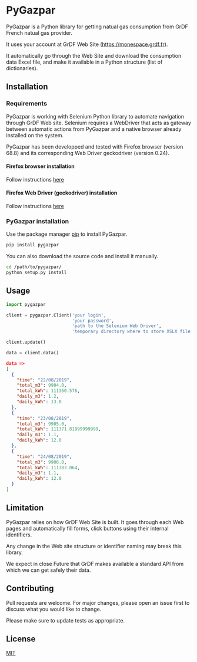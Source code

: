 # PyGazpar

PyGazpar is a Python library for getting natual gas consumption from GrDF French natual gas provider.

It uses your account at GrDF Web Site (https://monespace.grdf.fr).

It automatically go through the Web Site and download the consumption data Excel file, and make it available in a Python structure (list of dictionaries).

## Installation

### Requirements

PyGazpar is working with Selenium Python library to automate navigation through GrDF Web site. Selenium requires a WebDriver that acts as gateway between automatic actions from PyGazpar and a native browser already installed on the system.

PyGazpar has been developped and tested with Firefox browser (version 68.8) and its corresponding Web Driver geckodriver (version 0.24).

#### Firefox browser installation

Follow instructions [here](https://www.mozilla.org/fr/firefox/new)

#### Firefox Web Driver (geckodriver) installation

Follow instructions [here](https://github.com/mozilla/geckodriver/releases)

### PyGazpar installation

Use the package manager [pip](https://pip.pypa.io/en/stable/) to install PyGazpar.

```bash
pip install pygazpar
```

You can also download the source code and install it manually.

```bash
cd /path/to/pygazpar/
python setup.py install
```

## Usage

```python
import pygazpar

client = pygazpar.Client('your login',
                         'your password',
                         'path to the Selenium Web Driver',
                         'temporary directory where to store XSLX file (ex: /tmp)')

client.update()

data = client.data()
```
```json
data =>
[
  {
    "time": "22/08/2019",
    "total_m3": 9904.0,
    "total_kWh": 111360.576,
    "daily_m3": 1.2,
    "daily_kWh": 13.0
  },
  {
    "time": "23/08/2019",
    "total_m3": 9905.0,
    "total_kWh": 111371.81999999999,
    "daily_m3": 1.1,
    "daily_kWh": 12.0
  },
  {
    "time": "24/08/2019",
    "total_m3": 9906.0,
    "total_kWh": 111383.064,
    "daily_m3": 1.1,
    "daily_kWh": 12.0
  }
]
```

## Limitation

PyGazpar relies on how GrDF Web Site is built. It goes through each Web pages and automatically fill forms, click buttons using their internal identifiers.

Any change in the Web site structure or identifier naming may break this library.

We expect in close Future that GrDF makes available a standard API from which we can get safely their data.

## Contributing
Pull requests are welcome. For major changes, please open an issue first to discuss what you would like to change.

Please make sure to update tests as appropriate.

## License
[MIT](https://choosealicense.com/licenses/mit/)